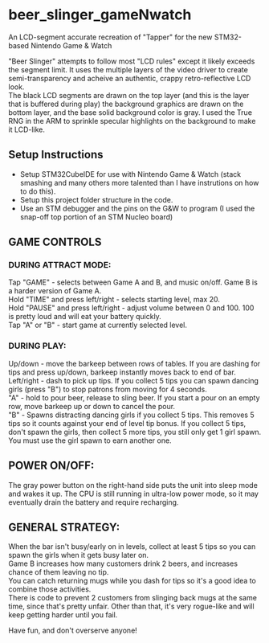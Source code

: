 # beer_slinger_gameNwatch
An LCD-segment accurate recreation of "Tapper" for the new STM32-based Nintendo Game &amp; Watch

"Beer Slinger" attempts to follow most "LCD rules" except it likely exceeds the segment limit. It uses the multiple layers of the video driver to create semi-transparency and acheive an authentic, crappy retro-reflective LCD look.<br>
The black LCD segments are drawn on the top layer (and this is the layer that is buffered during play) the background graphics are drawn on the bottom layer, and the base solid background color is gray. I used the True RNG in the ARM to sprinkle specular highlights on the background to make it LCD-like.

## Setup Instructions

- Setup STM32CubeIDE for use with Nintendo Game & Watch (stack smashing and many others more talented than I have instrutions on how to do this).
- Setup this project folder structure in the code.
- Use an STM debugger and the pins on the G&W to program (I used the snap-off top portion of an STM Nucleo board)

## GAME CONTROLS 

### DURING ATTRACT MODE:
Tap "GAME" - selects between Game A and B, and music on/off. Game B is a harder version of Game A.<br>
Hold "TIME" and press left/right - selects starting level, max 20.<br>
Hold "PAUSE" and press left/right - adjust volume between 0 and 100. 100 is pretty loud and will eat your battery quickly.<br>
Tap "A" or "B" - start game at currently selected level.<br>

### DURING PLAY:
Up/down - move the barkeep between rows of tables. If you are dashing for tips and press up/down, barkeep instantly moves back to end of bar.<br>
Left/right - dash to pick up tips. If you collect 5 tips you can spawn dancing girls (press "B") to stop patrons from moving for 4 seconds.<br>
"A" - hold to pour beer, release to sling beer. If you start a pour on an empty row, move barkeep up or down to cancel the pour.<br>
"B" - Spawns distracting dancing girls if you collect 5 tips. This removes 5 tips so it counts against your end of level tip bonus. If you collect 5 tips, don't spawn the girls, then collect 5 more tips, you still only get 1 girl spawn. You must use the girl spawn to earn another one.<br>

## POWER ON/OFF:

The gray power button on the right-hand side puts the unit into sleep mode and wakes it up. The CPU is still running in ultra-low power mode, so it may eventually drain the battery and require recharging.

## GENERAL STRATEGY:

When the bar isn't busy/early on in levels, collect at least 5 tips so you can spawn the girls when it gets busy later on.<br>
Game B increases how many customers drink 2 beers, and increases chance of them leaving no tip.<br>
You can catch returning mugs while you dash for tips so it's a good idea to combine those activities.<br>
There is code to prevent 2 customers from slinging back mugs at the same time, since that's pretty unfair. Other than that, it's very rogue-like and will keep getting harder until you fail.<br>

Have fun, and don't overserve anyone!
